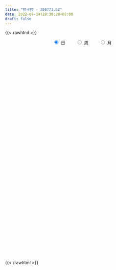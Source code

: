```yaml
---
title: "拉卡拉 - 300773.SZ"
date: 2022-07-14T20:30:20+08:00
draft: false
---
```

{{< rawhtml >}}
    <div style="text-align: center">
        <label style="padding: 1rem;"><input style="margin-right: .5rem" type="radio" name="period" value="D" checked onclick="period_change(this)">日</label>
        <label style="padding: 1rem;"><input style="margin-right: .5rem" type="radio" name="period" value="W" onclick="period_change(this)">周</label>
        <label style="padding: 1rem;"><input style="margin-right: .5rem" type="radio" name="period" value="M" onclick="period_change(this)">月</label>
    </div>
    <div id="chart" style="height: 700px;"></div> 
    <script type="text/javascript">
        const D_v = [116356.71,93722.3,71464.87,189679.93,132659.06,132378.03,220442.84,312557.65,360613.43,306740.62,554745.75,435562.58,324200.37,368873.11,281802.92,205357.54,143702.22,147913.04,200619.72,188695.51,154453.51,223014.15,100106.05,102348.27,139984.3,120854.47,117426.87,169644.84,204103.81,102402.51,268502.19,214411.03,155784.09,178248.62,200333.72,76877.77,89748.27,112997.33,153162.65,128153.36,143892.33,150180.7,209315.54,232013.91,264480.33,138849.3,116002.84,309178.71,211552.78,236200.61,171512.81,151898.62,249358.41,164246.24,196648.78,338655.64,351851.39,416271.48,479542.36,330954.13,301983.19,449269.47,258206.33,268849.73,205810.59,161116.14,159969.14,147475.36,107126.05,117427.72,161857.61,233206.16,175827.6,139341.84,174202.81,120302.74,112767.8,83290.51,90326.85,96924.38,105708.93,70028.91,74587.44,161436.01,80711.46,171490.89,153546.52,99094.19,90887.43,123160.65,80387.92,115142.84,123812.21,79506.57,68503.73,53201.98,244063.97,147662.4,72309.99,132571.55,77530.4,94050.93,100035.91,128652.11,58597.02,62336.77,94121.68,103599.05,81163.57,72339.36,84763.2,73707.23,68240.72,73095.92,71117.38,182358.06,189228.34,121016.4,126125.48,126342.59,106841.87,105728.18,99141.88,169084.8,227729.47,84968.23,128618.53,112450.52,89836.62,108952.49,144190.47,128123.06,86786.24,85478.08,109508.81,103360.67,103196.3,90901.81,107554.16,144389.09,87195.54,83037.54,57201.77,158209.23,81830.44,80571.24,98312.87,63685.14,57515.0,69554.13,80940.01,86235.19,73228.04,85049.88,62399.51,55845.84,52868.0,56200.88,177574.03,152011.37,168259.93,105251.7,108508.28,75471.85,73737.23,105996.46,231685.03,120340.31,117074.01,83836.96,111311.56,98080.28,59172.59,56496.96,66601.4,53831.64,44678.63,36269.89,40688.78,51457.26,38826.99,135876.52,81627.78,174951.76,114230.0,110891.97,85485.0,62063.79,51094.58,82920.13,61014.68,93911.86,60691.94,53235.71,132278.35,178055.67,151112.95,227412.05,249541.84,179672.8,158473.46,110954.25,242096.4,260027.76,177157.27,146261.02,153211.18,95024.6,113353.92,136274.66,196569.38,242668.26,247631.61,143061.73,167363.61,160803.07,142624.68,142027.37,134098.6,210594.05,122995.12,92551.26,99454.28,98349.38,88861.72,152789.15,98281.99,84062.99,94572.2,73981.0,68712.71,73142.75,70238.64,52248.59,117407.49,98690.76,68295.58,71777.97,56145.43,89447.93,79401.2,80476.57,78385.4,79504.17,53395.86,86072.72,99013.76,75111.42,53723.32,44876.22,64886.7,54981.25,50075.33,103190.24,59879.41,67711.13,62256.85,69714.09,57352.68,43691.72,42461.54,56868.81,46925.63,53763.4,118138.87,109251.07,67720.9,59490.96,54091.11,56955.61,73068.16,64398.4,45471.44,58974.86,43978.94,95397.65,47948.38,42957.52,72365.33,58692.21,67664.6,61255.39,250917.58,187028.01,131030.06,119311.17,127317.0,115312.18,125738.49,98081.12,96312.01,86661.21,142936.98,91815.79,93757.58,81624.44,105841.49,92681.09,84234.96,100595.49,86001.74,79001.9,90422.53,79193.86,53445.3,42425.0,48021.28,52567.78,54932.78,48536.27,56606.98,51256.06,49520.22,41208.78,37449.37,33911.72,26896.24,46286.47,62187.99,88959.56,131262.37,68578.42,48716.13,46312.64,48865.7,60146.14,66788.02,49439.53,47555.42,57790.4,36535.04,42555.96,77319.53,43198.57,61859.46,116338.09,69682.22,60973.66,74834.9,82156.03,164955.34,109828.82,84692.45,162888.24,229321.56,142900.37,123500.33,762430.39,539450.74,445153.13,410130.46,298800.4,219294.68,223943.92,175053.57,129931.35,180282.38,137552.0,208005.96,334905.52,236902.97,167541.67,288715.2,243655.62,223405.75,209153.6,147527.66,214246.8,127700.8,230752.35,120829.55,157215.28,146775.84,249477.04,211222.87,234439.64,328757.03,250188.68,190160.87,159554.38,209894.17,183441.37,471820.02,354684.09,196484.45,234873.09,166933.84,209910.57,251033.05,128261.98,135387.54,110038.04,92597.26,110077.21,440983.11,249787.75,301172.2,184467.81,246397.4,211951.42,181475.98,136838.85,194658.1,195526.06,126090.07,309888.08,155456.4,269683.94,166381.39,123021.29,152206.38,111652.95,97383.87,90529.92,116971.31,104240.63,118476.55,74863.73,106105.95,115334.8,135847.63,105745.18,91927.96,106570.92,87595.92,95356.65,83148.17,54639.32,75578.39,78178.12,166766.42,102304.94,160818.34,118980.08,85359.53,123168.72,71171.86,70312.89,50267.34,123802.76,64283.63,48995.52,67248.43,71680.06,70955.97,124248.7,95804.0,89849.77,93017.09,123295.13,133988.28,136995.11,94008.52,117317.4,159561.95,86504.01,80829.41,88344.72,60303.06,110477.16,73625.13,71790.51,67655.94,115772.66,73933.62,70297.44,67347.72,53484.46,124280.61,91551.22,111235.21,157141.97,174714.1,164595.08,114338.61,117382.25,109960.67,139218.21,350738.56,203229.66,181450.93,132820.79,239541.2,148762.03,134251.37,171911.05,161108.87,187121.6,180422.49,144726.08,247037.5,146205.74,153791.13,137969.3,107787.58,124521.39,93834.34,88283.02,60565.82,68497.66]
const D_histogram = [0.0,0.0261652422,0.0430483779,0.1386461807,0.1895468618,0.2272008853,0.2993709789,0.4640143172,0.5110037096,0.5616703786,0.8040732238,0.9427908492,1.0645358667,0.8822076343,0.5327938131,0.1710613303,-0.0764349045,-0.156218737,-0.1461287062,-0.1405301389,-0.2155774733,-0.4803363901,-0.6090745518,-0.6335716653,-0.5817079957,-0.5810168414,-0.5377212915,-0.4451536448,-0.3038431505,-0.2152779899,-0.0279930286,0.1022854008,0.1214858003,-0.0380706165,-0.2393142271,-0.3643323358,-0.3812210727,-0.3043314866,-0.1854022199,-0.1269836283,-0.120752113,-0.1606836032,-0.0547819735,0.0566880949,-0.0525807063,-0.0926926438,-0.0782099265,0.0515973206,0.136999056,0.193608188,0.1604769573,0.0865091263,0.1054978443,0.0972747393,-0.0171395787,-0.0089189443,0.1114941829,0.2184416451,0.3829588139,0.4515325426,0.3717457601,0.4773588855,0.4838689087,0.3508759062,0.2616997267,0.1128061198,-0.0697981326,-0.2778399499,-0.3958362482,-0.4254171191,-0.3817443837,-0.2565627865,-0.1819969771,-0.2051915285,-0.2758514543,-0.3113021452,-0.3693415368,-0.3412900909,-0.3608031189,-0.3106423635,-0.3227557155,-0.2889295043,-0.2574182641,-0.2992607727,-0.2948597312,-0.3969644174,-0.5295732697,-0.5289150423,-0.4901434868,-0.3990424432,-0.3396352395,-0.1990486318,-0.0744850604,-0.0320566733,-0.027305715,-0.0010465157,0.141342259,0.1630229976,0.1879484316,0.2731611768,0.2966211158,0.3088258493,0.2558346483,0.1412003271,0.0670071022,0.0340235379,0.022777307,0.0754710254,0.1014890959,0.1321665216,0.1051426947,0.0609987784,0.0114902736,-0.0171135168,-0.0093781683,0.0749947376,0.140267374,0.2210975895,0.1684534842,0.1972610545,0.1500785979,0.0886690425,-0.0009768692,-0.1431861205,-0.3935228235,-0.5010533321,-0.6086614283,-0.5861218069,-0.5029136207,-0.3434137406,-0.1621813652,-0.0728230116,-0.0085536042,-0.0124986764,0.0603750626,0.0880948462,0.1637166522,0.1852530748,0.186654862,0.2508807616,0.2694965289,0.2438947565,0.2232733205,0.2727159579,0.2613898741,0.2298420506,0.1305900208,0.0837905264,0.0332008215,-0.0267608391,-0.0198311236,0.0299830957,-0.0204476344,-0.0774128526,-0.1467982905,-0.1823441775,-0.1605777543,-0.1323820769,0.0422567377,0.2139164372,0.3410374559,0.3543055786,0.3681001543,0.3410956397,0.3038353038,0.3303306409,0.4150666314,0.4339158648,0.4037478754,0.3435180733,0.195982901,0.0322844222,-0.085173894,-0.1187968602,-0.1418743075,-0.2046721577,-0.2158553938,-0.2236036699,-0.2263686343,-0.2534290436,-0.2235217695,-0.1270577605,-0.1257470561,0.0012125192,0.079014617,0.1204708022,0.0958549895,0.0787617052,0.0383819915,0.0639318125,0.0801803101,0.1272168198,0.1269773107,0.0891711379,0.0883097816,0.1308702509,0.1910973664,0.1796709358,0.2620072671,0.2794980524,0.2171385555,0.1540914284,0.2148206984,0.2645799748,0.228308957,0.2141635084,0.0960766659,0.0215591393,-0.0230691433,-0.0248733534,-0.0035140533,0.0893260797,0.0725652553,0.0809957025,0.1179907165,0.1234561119,-0.0152148011,-0.0512141222,-0.1408342152,-0.329881353,-0.4703916745,-0.5197116744,-0.5093817368,-0.5031645605,-0.4750917485,-0.4943358211,-0.4460133837,-0.3868524562,-0.3837445523,-0.3652801098,-0.3411549357,-0.2724873634,-0.2037689817,-0.1528347167,-0.059847541,0.00115261,0.029969085,0.0083165937,0.0065631908,0.0562878833,0.0966143317,0.1242487237,0.1134782035,0.0687313707,0.0552938481,0.0173864212,-0.0536942007,-0.0625846917,-0.0803883408,-0.084154944,-0.098517617,-0.0783391163,-0.0507918263,0.0055728341,0.0208726895,0.0580857284,0.1024831316,0.0996829891,0.0787071091,0.0708717655,0.0766272791,0.0451143749,0.0300820805,0.0133354347,-0.0725613175,-0.2226588507,-0.2954921392,-0.3447622937,-0.337604328,-0.2895786606,-0.2197100158,-0.1488851319,-0.0955123765,-0.0869291285,-0.0575312939,0.0460440734,0.1063386291,0.1348261499,0.1779530468,0.1720678793,0.2030259557,0.1784098564,0.3310811919,0.3653058556,0.3622306722,0.3600011653,0.3595126011,0.3523014923,0.3385373449,0.2893451686,0.2179521195,0.1939638519,0.2177341742,0.2058786516,0.1954583223,0.1873146594,0.1640053507,0.123104147,0.0679348008,0.0442121121,-0.0109880911,-0.0708737045,-0.1520932096,-0.2159148307,-0.2196835054,-0.2387207311,-0.2160081553,-0.2093073986,-0.2220894005,-0.2095305092,-0.2495541327,-0.2081876573,-0.1302649747,-0.0746989867,-0.0441846447,-0.0149166798,-0.005160966,0.0103723215,-0.0210888186,0.0358403031,0.0780961758,0.0845113082,0.0660187189,0.0442205737,0.0175634174,-0.0158873043,-0.0805242976,-0.0800878994,-0.0635939892,-0.0785985409,-0.0760039445,-0.0514923249,-0.0093057048,0.0085837952,0.0396430951,0.0925546753,0.1223548163,0.1441244072,0.174068981,0.1433533294,0.2009830788,0.1835097352,0.1749823212,0.0974435768,0.1221676968,0.117516239,0.1084686179,0.3891775365,0.415977773,0.4357187029,0.479001355,0.3830691266,0.2869985052,0.1192801748,0.0306846283,-0.0407581466,-0.0822956129,-0.0988949204,-0.0706881362,0.0034300035,-0.0028678668,0.0096908239,0.033388007,0.0608337079,0.0858606226,0.0612769485,0.0482288542,-0.0744393843,-0.1156255276,-0.0726852141,-0.0518535418,-0.0101150917,0.0087390157,0.0537228603,0.0526151414,0.0551032799,0.005344194,0.0377529214,-0.0071192743,-0.0406252571,-0.0996196241,-0.1719081577,-0.0607239878,-0.0284948459,-0.0161070899,-0.0422952711,-0.1033182313,-0.0985012323,-0.2534706743,-0.3307728876,-0.4605259005,-0.4857527019,-0.4526075892,-0.365713083,-0.1103667874,0.034487529,0.1330479853,0.1575554501,0.1882491263,0.163984408,0.0985129561,0.0614756437,0.0344890911,-0.0595284344,-0.1043415977,-0.2618698744,-0.3280286605,-0.2720762427,-0.2363500319,-0.2108062934,-0.1618708275,-0.1719460051,-0.1995807312,-0.2139817168,-0.2533069577,-0.2443504497,-0.2165316473,-0.2321001265,-0.2862813176,-0.2660831287,-0.2054613403,-0.149015848,-0.1124853687,-0.0511670699,-0.0061279812,-0.024055397,-0.0217421354,-0.0240448888,-0.0373616499,-0.0051062287,0.0680735952,0.1093058435,0.1849010985,0.1634165468,0.1309776506,0.0107499732,-0.0312268285,-0.104210618,-0.1338532881,-0.2008419581,-0.2355766534,-0.2298684594,-0.2151793547,-0.2340695541,-0.2495085043,-0.3073549807,-0.3261456071,-0.2663979114,-0.2320627754,-0.1434509425,-0.0200323394,0.0785731954,0.1575545837,0.2139929137,0.2483881314,0.276170622,0.3072951801,0.3049973076,0.2945779202,0.2866010431,0.2639656075,0.2620835528,0.2682433975,0.1821447865,0.1495323247,0.1390491969,0.1184182164,0.1094691386,0.1029562612,0.1006298111,0.0995435801,0.1284208817,0.1136454714,0.0956374529,0.0616512687,0.0518383845,0.0588494671,0.0548439947,0.1052834893,0.136547996,0.1378894181,0.1354072725,0.1475808555,0.1169117083,0.1124231374,0.1083686918,0.1173154269,0.1343128385,0.1155921482,0.1185979666,0.1162865384,0.0932677223,0.047415022,-0.0123684384,-0.0515560493,-0.0705573817,-0.1025528688,-0.1356764321,-0.135552594,-0.1257746482]
const D_fast = [0.0,0.0327065527,0.0603517829,0.1906111309,0.2888985274,0.3833527723,0.5303656106,0.8110125282,0.985752848,1.1768371116,1.6202582628,1.9946736004,2.3825525846,2.4207762608,2.2045608929,1.8855937427,1.6189887818,1.500150265,1.4737081193,1.4441741519,1.3152324492,0.9303894348,0.6493826351,0.4664926053,0.372929276,0.2283662199,0.137231447,0.1185106824,0.1838603891,0.2186060522,0.3988927564,0.5547425359,0.6043143856,0.4352403147,0.1741681473,-0.0419330454,-0.1541270505,-0.153320336,-0.0807416242,-0.0540689398,-0.0780254527,-0.1581278437,-0.0659217073,0.0597203848,-0.062693593,-0.1259786914,-0.1310484558,0.0116581215,0.1313096209,0.2363207999,0.2433088085,0.1909682591,0.2363314381,0.2524270179,0.1337278053,0.1397187036,0.2880053766,0.44956325,0.7098201223,0.8912769867,0.9044266441,1.1293794909,1.2568567413,1.2115827154,1.1878314676,1.0671393906,0.867085605,0.5895838003,0.3726284399,0.2366932893,0.1849299287,0.2459708293,0.2750373944,0.2005449609,0.0609221715,-0.0523540557,-0.2027288314,-0.2599999083,-0.3697137161,-0.3972135516,-0.4900158324,-0.5284219973,-0.5612653231,-0.6779230248,-0.7472369162,-0.9485827067,-1.2135848764,-1.3451554096,-1.4289197259,-1.437579293,-1.4630808992,-1.3722564494,-1.2663141432,-1.2318999244,-1.2339753948,-1.2079778245,-1.030253485,-0.967816997,-0.8959044552,-0.7424014158,-0.6447861978,-0.555375002,-0.5444075409,-0.6237417803,-0.6811832296,-0.7056609095,-0.7112128136,-0.6396513389,-0.5882609944,-0.5245419383,-0.5252800916,-0.5541743132,-0.6008102497,-0.6336924193,-0.6283016129,-0.5251800225,-0.4248405427,-0.2887359298,-0.299266664,-0.22114383,-0.2308066373,-0.2700489319,-0.359939061,-0.5379448424,-0.8866622512,-1.1194560929,-1.3792295461,-1.5032203765,-1.5457405954,-1.4720941505,-1.3314071164,-1.2602545157,-1.1981235093,-1.2051932506,-1.117225746,-1.0674822509,-0.9509312818,-0.8830815906,-0.8350160878,-0.7080699978,-0.6220800983,-0.5867081815,-0.5515112874,-0.4338896606,-0.3798682759,-0.3539555867,-0.4205601113,-0.4464119741,-0.4887014736,-0.555353344,-0.5533814094,-0.4960714162,-0.5516140548,-0.6279324863,-0.7340174968,-0.8151494281,-0.8335274435,-0.8384272853,-0.6532242863,-0.4280854775,-0.2157050949,-0.1138605775,-0.0080409632,0.0502284321,0.0889269222,0.1980049195,0.3865075679,0.5138357674,0.5846047469,0.6102544631,0.5117150161,0.3560876429,0.2173358531,0.1540136719,0.0954676477,-0.018498242,-0.0836453265,-0.1472945201,-0.2066516431,-0.2970693132,-0.3230424815,-0.2583429126,-0.2884689722,-0.1612062671,-0.0636505151,0.0079233706,0.0072713054,0.0098684473,-0.0209157685,0.0206170056,0.0569105808,0.1357512954,0.167256114,0.1517427256,0.1729588147,0.2482368468,0.3562383039,0.3897296072,0.5375677553,0.6249330537,0.6168581956,0.5923339257,0.7067683703,0.8226726404,0.8434788618,0.8828742904,0.7888066143,0.7196788725,0.6692833041,0.6612607557,0.6817415424,0.7969131954,0.7982936848,0.8269730576,0.8934657507,0.9297951741,0.7873205608,0.7385177092,0.6136890624,0.3421715863,0.0840633462,-0.0951845723,-0.2122000689,-0.3317740327,-0.4224741578,-0.5653021857,-0.6284830943,-0.6660352809,-0.758863515,-0.8317191,-0.8928826597,-0.8923369283,-0.8745607921,-0.8618352062,-0.7838099157,-0.7225216122,-0.686212866,-0.7057862088,-0.7058988141,-0.6421021508,-0.5776221194,-0.5189255465,-0.5013265159,-0.528890506,-0.5285045665,-0.5620653881,-0.6465695601,-0.6711062242,-0.7090069584,-0.7338122976,-0.7728043748,-0.7722106533,-0.7573613198,-0.699603451,-0.6790854232,-0.6273509522,-0.557332766,-0.5352121613,-0.536511264,-0.5266286663,-0.5017163328,-0.5219506433,-0.5294624176,-0.5428752048,-0.6469122863,-0.8526745322,-0.9993808555,-1.1348415834,-1.2120846997,-1.2364536974,-1.2215125566,-1.1879089556,-1.1584142944,-1.1715633285,-1.1565483173,-1.0414619317,-0.9545827187,-0.8923886605,-0.8047735019,-0.7676416995,-0.6859271342,-0.6659407695,-0.4304991359,-0.3049480084,-0.2174655238,-0.1296947392,-0.0403051532,0.0405591111,0.1114292999,0.1345734158,0.1176683965,0.142171092,0.2203749577,0.2599890981,0.2984333493,0.3371183513,0.3548103802,0.3446852134,0.3064995674,0.2938299066,0.2358826806,0.1582786411,0.0390358336,-0.0787644952,-0.1374540463,-0.2161714547,-0.2474609177,-0.2930870107,-0.3613913626,-0.4012150986,-0.5036272553,-0.5143076943,-0.4689512554,-0.432060014,-0.4125918333,-0.3870530383,-0.378587566,-0.3604611981,-0.3971945429,-0.3313053453,-0.2695254288,-0.2419824693,-0.2439703789,-0.2547133807,-0.2769796826,-0.3144022304,-0.3991702981,-0.4187558747,-0.4181604618,-0.4528146487,-0.4692210385,-0.4575825002,-0.4177223063,-0.3976868574,-0.3567167838,-0.2806665348,-0.2202776897,-0.162476997,-0.0890151779,-0.0838924972,0.0239830219,0.0523871121,0.0876052784,0.0344274283,0.0896934724,0.1144210743,0.1324906077,0.5104939104,0.6412885902,0.7699591958,0.9329921866,0.93282724,0.9085062448,0.7706079581,0.6896835687,0.6080512571,0.5459398876,0.50461685,0.5151516001,0.5901272408,0.5831124038,0.5980938004,0.6301379852,0.6727921131,0.7192841835,0.7100197465,0.7090288657,0.5677507812,0.4976582559,0.522427266,0.5302955528,0.56950523,0.5905440913,0.648958651,0.6610047175,0.6772686759,0.6288456385,0.6706925962,0.6240405819,0.5803782849,0.4964790119,0.3812134389,0.4772166118,0.5023220422,0.5106830257,0.4739210267,0.3870685087,0.3672601996,0.148923089,-0.0110723462,-0.2559568342,-0.402621811,-0.4826285956,-0.4871623602,-0.2594077614,-0.1059315628,0.0258908898,0.0897872172,0.1675431749,0.1842745586,0.1434313457,0.1217629443,0.1033986645,-0.0055009696,-0.0763995323,-0.2993952777,-0.4475612289,-0.4596278718,-0.4829891689,-0.5101470038,-0.5016792448,-0.5547409237,-0.6322708325,-0.7001672473,-0.8028192276,-0.8549503321,-0.8812644415,-0.9548579524,-1.0806094728,-1.1269320661,-1.1176756128,-1.0984840825,-1.0900749454,-1.041548414,-0.9980413206,-1.0219825857,-1.0251048579,-1.0334188335,-1.0560760072,-1.0250971431,-0.9348989204,-0.8663402112,-0.7445196816,-0.7251500965,-0.7248445801,-0.8423847643,-0.8921682731,-0.9912047171,-1.0543107091,-1.1715098687,-1.2651387273,-1.3168976482,-1.3560033822,-1.43341097,-1.5112270463,-1.645912268,-1.7462392961,-1.7530910783,-1.7767716361,-1.7240225388,-1.6056120206,-1.4873631869,-1.3689931528,-1.2590565943,-1.1625643438,-1.0657391977,-0.9577908445,-0.8838393901,-0.8206142974,-0.7569409137,-0.7135849474,-0.6499461141,-0.5767254199,-0.6172878343,-0.6125172149,-0.5882380435,-0.5792644699,-0.560846263,-0.5416200752,-0.5187890724,-0.4949894085,-0.4340068865,-0.4203709289,-0.4144695841,-0.4330429511,-0.4298962393,-0.4081727899,-0.3984672636,-0.3217068967,-0.2563053911,-0.2204916144,-0.1891219418,-0.140053145,-0.1414943651,-0.1178771517,-0.0948394243,-0.0565638325,-0.0059882112,0.0041891355,0.0368444455,0.0636046519,0.0639027664,0.0299038217,-0.0329717484,-0.0850483717,-0.1216890495,-0.1793227537,-0.2463654251,-0.2801297355,-0.3017954517]
const D_slow = [0.0,0.0065413105,0.017303405,0.0519649502,0.0993516656,0.156151887,0.2309946317,0.346998211,0.4747491384,0.615166733,0.816185039,1.0518827513,1.318016718,1.5385686265,1.6717670798,1.7145324124,1.6954236863,1.656369002,1.6198368255,1.5847042907,1.5308099224,1.4107258249,1.2584571869,1.1000642706,0.9546372717,0.8093830613,0.6749527385,0.5636643273,0.4877035396,0.4338840421,0.426885785,0.4524571352,0.4828285853,0.4733109311,0.4134823744,0.3223992904,0.2270940222,0.1510111506,0.1046605956,0.0729146885,0.0427266603,0.0025557595,-0.0111397339,0.0030322899,-0.0101128867,-0.0332860477,-0.0528385293,-0.0399391991,-0.0056894351,0.0427126119,0.0828318512,0.1044591328,0.1308335938,0.1551522787,0.150867384,0.1486376479,0.1765111936,0.2311216049,0.3268613084,0.439744444,0.5326808841,0.6520206054,0.7729878326,0.8607068092,0.9261317408,0.9543332708,0.9368837376,0.8674237502,0.7684646881,0.6621104084,0.5666743124,0.5025336158,0.4570343715,0.4057364894,0.3367736258,0.2589480895,0.1666127053,0.0812901826,-0.0089105971,-0.086571188,-0.1672601169,-0.239492493,-0.303847059,-0.3786622522,-0.452377185,-0.5516182893,-0.6840116067,-0.8162403673,-0.938776239,-1.0385368498,-1.1234456597,-1.1732078176,-1.1918290827,-1.1998432511,-1.2066696798,-1.2069313088,-1.171595744,-1.1308399946,-1.0838528867,-1.0155625925,-0.9414073136,-0.8642008513,-0.8002421892,-0.7649421074,-0.7481903319,-0.7396844474,-0.7339901206,-0.7151223643,-0.6897500903,-0.6567084599,-0.6304227862,-0.6151730916,-0.6123005232,-0.6165789024,-0.6189234445,-0.6001747601,-0.5651079166,-0.5098335193,-0.4677201482,-0.4184048846,-0.3808852351,-0.3587179745,-0.3589621918,-0.3947587219,-0.4931394278,-0.6184027608,-0.7705681179,-0.9170985696,-1.0428269748,-1.1286804099,-1.1692257512,-1.1874315041,-1.1895699052,-1.1926945742,-1.1776008086,-1.155577097,-1.114647934,-1.0683346653,-1.0216709498,-0.9589507594,-0.8915766272,-0.8306029381,-0.7747846079,-0.7066056185,-0.6412581499,-0.5837976373,-0.5511501321,-0.5302025005,-0.5219022951,-0.5285925049,-0.5335502858,-0.5260545119,-0.5311664205,-0.5505196336,-0.5872192063,-0.6328052506,-0.6729496892,-0.7060452084,-0.695481024,-0.6420019147,-0.5567425507,-0.4681661561,-0.3761411175,-0.2908672076,-0.2149083816,-0.1323257214,-0.0285590635,0.0799199026,0.1808568715,0.2667363898,0.3157321151,0.3238032206,0.3025097471,0.2728105321,0.2373419552,0.1861739158,0.1322100673,0.0763091498,0.0197169913,-0.0436402696,-0.099520712,-0.1312851521,-0.1627219162,-0.1624187864,-0.1426651321,-0.1125474315,-0.0885836842,-0.0688932579,-0.05929776,-0.0433148069,-0.0232697293,0.0085344756,0.0402788033,0.0625715877,0.0846490331,0.1173665959,0.1651409375,0.2100586714,0.2755604882,0.3454350013,0.3997196402,0.4382424973,0.4919476719,0.5580926656,0.6151699048,0.6687107819,0.6927299484,0.6981197332,0.6923524474,0.6861341091,0.6852555957,0.7075871157,0.7257284295,0.7459773551,0.7754750342,0.8063390622,0.8025353619,0.7897318314,0.7545232776,0.6720529393,0.5544550207,0.4245271021,0.2971816679,0.1713905278,0.0526175906,-0.0709663646,-0.1824697106,-0.2791828246,-0.3751189627,-0.4664389901,-0.5517277241,-0.6198495649,-0.6707918103,-0.7090004895,-0.7239623747,-0.7236742222,-0.716181951,-0.7141028026,-0.7124620049,-0.698390034,-0.6742364511,-0.6431742702,-0.6148047193,-0.5976218767,-0.5837984146,-0.5794518093,-0.5928753595,-0.6085215324,-0.6286186176,-0.6496573536,-0.6742867579,-0.6938715369,-0.7065694935,-0.705176285,-0.6999581126,-0.6854366805,-0.6598158976,-0.6348951504,-0.6152183731,-0.5975004317,-0.578343612,-0.5670650182,-0.5595444981,-0.5562106394,-0.5743509688,-0.6300156815,-0.7038887163,-0.7900792897,-0.8744803717,-0.9468750369,-1.0018025408,-1.0390238238,-1.0629019179,-1.0846342,-1.0990170235,-1.0875060051,-1.0609213479,-1.0272148104,-0.9827265487,-0.9397095788,-0.8889530899,-0.8443506258,-0.7615803278,-0.670253864,-0.5796961959,-0.4896959046,-0.3998177543,-0.3117423812,-0.227108045,-0.1547717528,-0.100283723,-0.05179276,0.0026407836,0.0541104465,0.102975027,0.1498036919,0.1908050296,0.2215810663,0.2385647665,0.2496177946,0.2468707718,0.2291523456,0.1911290432,0.1371503355,0.0822294592,0.0225492764,-0.0314527624,-0.0837796121,-0.1393019622,-0.1916845895,-0.2540731226,-0.306120037,-0.3386862807,-0.3573610273,-0.3684071885,-0.3721363585,-0.3734266,-0.3708335196,-0.3761057243,-0.3671456485,-0.3476216045,-0.3264937775,-0.3099890978,-0.2989339544,-0.2945431,-0.2985149261,-0.3186460005,-0.3386679753,-0.3545664726,-0.3742161078,-0.393217094,-0.4060901752,-0.4084166014,-0.4062706526,-0.3963598789,-0.37322121,-0.342632506,-0.3066014042,-0.2630841589,-0.2272458266,-0.1770000569,-0.1311226231,-0.0873770428,-0.0630161486,-0.0324742244,-0.0030951646,0.0240219898,0.121316374,0.2253108172,0.3342404929,0.4539908317,0.5497581133,0.6215077396,0.6513277833,0.6589989404,0.6488094037,0.6282355005,0.6035117704,0.5858397363,0.5866972372,0.5859802705,0.5884029765,0.5967499782,0.6119584052,0.6334235609,0.648742798,0.6608000115,0.6421901655,0.6132837836,0.59511248,0.5821490946,0.5796203217,0.5818050756,0.5952357907,0.608389576,0.622165396,0.6235014445,0.6329396749,0.6311598563,0.621003542,0.596098636,0.5531215966,0.5379405996,0.5308168881,0.5267901156,0.5162162978,0.49038674,0.4657614319,0.4023937633,0.3197005414,0.2045690663,0.0831308909,-0.0300210064,-0.1214492772,-0.149040974,-0.1404190918,-0.1071570955,-0.0677682329,-0.0207059514,0.0202901506,0.0449183897,0.0602873006,0.0689095734,0.0540274648,0.0279420653,-0.0375254033,-0.1195325684,-0.1875516291,-0.246639137,-0.2993407104,-0.3398084173,-0.3827949186,-0.4326901013,-0.4861855305,-0.5495122699,-0.6105998824,-0.6647327942,-0.7227578258,-0.7943281552,-0.8608489374,-0.9122142725,-0.9494682345,-0.9775895767,-0.9903813441,-0.9919133394,-0.9979271887,-1.0033627225,-1.0093739447,-1.0187143572,-1.0199909144,-1.0029725156,-0.9756460547,-0.9294207801,-0.8885666434,-0.8558222307,-0.8531347374,-0.8609414446,-0.8869940991,-0.9204574211,-0.9706679106,-1.0295620739,-1.0870291888,-1.1408240275,-1.199341416,-1.2617185421,-1.3385572872,-1.420093689,-1.4866931669,-1.5447088607,-1.5805715963,-1.5855796812,-1.5659363823,-1.5265477364,-1.473049508,-1.4109524752,-1.3419098197,-1.2650860246,-1.1888366977,-1.1151922177,-1.0435419569,-0.977550555,-0.9120296668,-0.8449688174,-0.7994326208,-0.7620495396,-0.7272872404,-0.6976826863,-0.6703154016,-0.6445763363,-0.6194188836,-0.5945329885,-0.5624277681,-0.5340164003,-0.510107037,-0.4946942199,-0.4817346237,-0.467022257,-0.4533112583,-0.426990386,-0.392853387,-0.3583810325,-0.3245292144,-0.2876340005,-0.2584060734,-0.2303002891,-0.2032081161,-0.1738792594,-0.1403010498,-0.1114030127,-0.0817535211,-0.0526818865,-0.0293649559,-0.0175112004,-0.02060331,-0.0334923223,-0.0511316678,-0.076769885,-0.110688993,-0.1445771415,-0.1760208035]
const D_data = [['2020-06-23', 33.8, 32.96, 32.76, 33.81],['2020-06-24', 32.96, 33.37, 32.81, 33.76],['2020-06-29', 33.5, 33.4, 33.3, 33.83],['2020-06-30', 33.51, 34.77, 33.42, 35.09],['2020-07-01', 35.26, 34.75, 34.2, 35.43],['2020-07-02', 34.67, 35.01, 34.31, 35.07],['2020-07-03', 35.3, 35.98, 35.3, 37.06],['2020-07-06', 36.55, 38.13, 36.18, 38.55],['2020-07-07', 39.01, 37.68, 36.88, 39.22],['2020-07-08', 37.33, 38.5, 37.28, 38.64],['2020-07-09', 39.1, 42.35, 38.52, 42.35],['2020-07-10', 43.09, 42.92, 41.51, 44.66],['2020-07-13', 43.9, 44.39, 43.16, 45.3],['2020-07-14', 43.78, 41.4, 40.5, 43.8],['2020-07-15', 41.41, 38.66, 38.45, 41.8],['2020-07-16', 39.41, 37.1, 36.7, 39.56],['2020-07-17', 37.3, 37.16, 36.55, 37.8],['2020-07-20', 37.77, 38.52, 36.69, 38.55],['2020-07-21', 39.92, 39.57, 38.89, 40.5],['2020-07-22', 39.18, 39.67, 38.98, 40.43],['2020-07-23', 39.03, 38.55, 37.73, 39.57],['2020-07-24', 38.03, 35.18, 35.05, 38.6],['2020-07-27', 35.7, 35.57, 34.71, 35.84],['2020-07-28', 35.66, 36.13, 35.35, 36.5],['2020-07-29', 35.85, 36.82, 35.7, 36.88],['2020-07-30', 36.82, 35.98, 35.91, 36.85],['2020-07-31', 35.9, 36.29, 35.85, 36.64],['2020-08-03', 36.4, 36.97, 36.18, 37.13],['2020-08-04', 37.23, 37.99, 36.95, 38.39],['2020-08-05', 38.13, 37.81, 37.2, 38.13],['2020-08-06', 38.1, 39.76, 37.97, 40.3],['2020-08-07', 39.99, 40.0, 38.52, 40.16],['2020-08-10', 39.91, 39.17, 39.02, 40.28],['2020-08-11', 39.27, 36.65, 36.42, 39.37],['2020-08-12', 36.09, 35.1, 33.77, 36.09],['2020-08-13', 35.0, 34.98, 34.86, 35.53],['2020-08-14', 34.44, 35.69, 34.44, 35.81],['2020-08-17', 36.05, 36.78, 36.0, 37.21],['2020-08-18', 36.95, 37.66, 36.8, 38.3],['2020-08-19', 37.7, 37.27, 37.27, 38.43],['2020-08-20', 37.07, 36.7, 36.45, 38.2],['2020-08-21', 37.08, 35.92, 35.5, 37.3],['2020-08-24', 36.05, 37.84, 35.9, 38.5],['2020-08-25', 38.01, 38.5, 37.84, 38.91],['2020-08-26', 38.6, 35.74, 35.66, 38.73],['2020-08-27', 35.57, 36.14, 34.88, 36.39],['2020-08-28', 35.88, 36.68, 35.64, 36.79],['2020-08-31', 36.9, 38.5, 36.9, 39.94],['2020-09-01', 38.5, 38.6, 38.11, 39.48],['2020-09-02', 39.0, 38.76, 37.71, 39.3],['2020-09-03', 38.9, 37.85, 37.78, 39.25],['2020-09-04', 37.0, 37.16, 36.36, 37.5],['2020-09-07', 37.42, 38.27, 37.4, 39.47],['2020-09-08', 38.69, 38.06, 37.2, 38.71],['2020-09-09', 37.53, 36.45, 35.57, 37.71],['2020-09-10', 37.1, 37.71, 37.1, 39.83],['2020-09-11', 36.7, 39.53, 36.66, 39.53],['2020-09-14', 39.99, 40.14, 38.63, 40.92],['2020-09-15', 39.65, 41.88, 39.26, 42.34],['2020-09-16', 41.36, 41.7, 40.51, 42.28],['2020-09-17', 41.75, 40.21, 40.13, 42.31],['2020-09-18', 39.82, 43.03, 39.48, 43.73],['2020-09-21', 43.09, 42.58, 42.1, 43.44],['2020-09-22', 41.8, 40.94, 40.58, 42.4],['2020-09-23', 41.23, 41.26, 39.88, 41.43],['2020-09-24', 40.6, 40.15, 39.89, 40.92],['2020-09-25', 40.4, 38.98, 38.9, 40.93],['2020-09-28', 39.06, 37.59, 37.56, 39.33],['2020-09-29', 37.69, 37.68, 37.65, 38.3],['2020-09-30', 37.93, 38.16, 37.61, 38.96],['2020-10-09', 39.2, 38.88, 38.49, 39.33],['2020-10-12', 39.72, 40.18, 39.7, 41.29],['2020-10-13', 39.6, 39.98, 39.04, 40.14],['2020-10-14', 39.8, 38.8, 38.66, 39.8],['2020-10-15', 39.2, 37.81, 37.71, 39.3],['2020-10-16', 37.8, 37.77, 37.33, 37.95],['2020-10-19', 38.1, 36.99, 36.98, 38.25],['2020-10-20', 37.0, 37.72, 36.77, 37.8],['2020-10-21', 37.73, 36.87, 36.8, 37.8],['2020-10-22', 36.87, 37.55, 36.76, 37.74],['2020-10-23', 37.6, 36.6, 36.5, 37.79],['2020-10-26', 36.61, 36.96, 36.0, 36.96],['2020-10-27', 36.75, 36.85, 36.72, 37.36],['2020-10-28', 36.78, 35.63, 34.56, 36.78],['2020-10-29', 35.06, 35.81, 35.0, 35.95],['2020-10-30', 35.92, 33.86, 33.05, 36.17],['2020-11-02', 33.9, 32.38, 32.32, 34.13],['2020-11-03', 32.56, 33.16, 32.2, 33.39],['2020-11-04', 33.56, 33.21, 33.05, 34.27],['2020-11-05', 33.46, 33.72, 32.5, 33.86],['2020-11-06', 33.67, 33.28, 33.03, 33.67],['2020-11-09', 33.53, 34.46, 33.4, 34.76],['2020-11-10', 34.5, 34.7, 34.11, 35.45],['2020-11-11', 34.4, 33.91, 33.86, 34.7],['2020-11-12', 34.01, 33.37, 33.16, 34.36],['2020-11-13', 33.27, 33.54, 33.03, 33.69],['2020-11-16', 35.01, 35.34, 35.01, 36.66],['2020-11-17', 35.04, 34.23, 33.68, 35.07],['2020-11-18', 34.23, 34.38, 33.8, 34.48],['2020-11-19', 34.06, 35.47, 33.82, 35.5],['2020-11-20', 35.16, 35.08, 34.86, 35.58],['2020-11-23', 35.1, 35.15, 34.59, 35.46],['2020-11-24', 35.3, 34.33, 34.18, 35.38],['2020-11-25', 34.56, 33.15, 33.01, 34.56],['2020-11-26', 33.32, 33.12, 32.83, 33.51],['2020-11-27', 33.16, 33.28, 32.95, 33.58],['2020-11-30', 33.42, 33.35, 33.15, 33.8],['2020-12-01', 33.59, 34.2, 33.59, 34.49],['2020-12-02', 34.04, 34.05, 33.85, 34.41],['2020-12-03', 34.1, 34.26, 33.9, 34.37],['2020-12-04', 34.15, 33.55, 33.4, 34.33],['2020-12-07', 33.59, 33.12, 32.98, 33.86],['2020-12-08', 33.01, 32.74, 32.69, 33.18],['2020-12-09', 33.09, 32.7, 32.63, 33.28],['2020-12-10', 32.61, 33.0, 32.16, 33.01],['2020-12-11', 33.13, 34.15, 33.13, 34.35],['2020-12-14', 34.68, 34.32, 34.17, 35.6],['2020-12-15', 34.27, 34.98, 33.8, 35.33],['2020-12-16', 35.0, 33.47, 33.41, 35.1],['2020-12-17', 33.81, 34.51, 33.6, 34.96],['2020-12-18', 34.43, 33.59, 33.41, 34.46],['2020-12-21', 33.65, 33.16, 32.85, 33.65],['2020-12-22', 33.06, 32.38, 32.33, 33.06],['2020-12-23', 32.38, 30.98, 30.76, 32.8],['2020-12-24', 30.73, 28.28, 27.43, 30.8],['2020-12-25', 28.29, 28.66, 28.18, 28.77],['2020-12-28', 28.8, 27.53, 27.24, 28.93],['2020-12-29', 27.65, 28.33, 27.54, 28.88],['2020-12-30', 28.2, 28.8, 27.72, 28.88],['2020-12-31', 28.6, 29.92, 28.57, 30.15],['2021-01-04', 31.16, 30.75, 30.56, 32.1],['2021-01-05', 30.49, 30.07, 29.75, 30.95],['2021-01-06', 30.13, 29.97, 29.41, 30.25],['2021-01-07', 29.98, 29.1, 28.83, 30.04],['2021-01-08', 29.33, 30.1, 29.31, 30.65],['2021-01-11', 30.3, 29.7, 29.28, 30.6],['2021-01-12', 29.98, 30.52, 29.61, 30.58],['2021-01-13', 30.66, 30.09, 29.92, 30.84],['2021-01-14', 29.9, 29.9, 29.5, 30.33],['2021-01-15', 29.57, 30.9, 29.12, 31.22],['2021-01-18', 31.08, 30.63, 30.52, 31.38],['2021-01-19', 30.63, 30.14, 29.97, 30.97],['2021-01-20', 30.05, 30.15, 29.65, 30.3],['2021-01-21', 30.5, 31.2, 30.5, 32.2],['2021-01-22', 31.03, 30.66, 30.36, 31.28],['2021-01-25', 31.03, 30.4, 30.16, 31.13],['2021-01-26', 30.36, 29.26, 29.24, 30.84],['2021-01-27', 29.23, 29.53, 28.9, 29.99],['2021-01-28', 29.23, 29.19, 29.11, 29.67],['2021-01-29', 29.44, 28.7, 28.07, 29.5],['2021-02-01', 28.74, 29.3, 28.28, 29.72],['2021-02-02', 29.3, 29.92, 28.87, 30.15],['2021-02-03', 29.87, 28.59, 28.56, 29.87],['2021-02-04', 28.5, 28.1, 27.33, 28.55],['2021-02-05', 28.05, 27.43, 27.43, 28.46],['2021-02-08', 27.56, 27.35, 27.14, 27.99],['2021-02-09', 27.86, 27.8, 27.54, 27.99],['2021-02-10', 27.81, 27.8, 27.57, 28.13],['2021-02-18', 28.5, 30.05, 28.49, 31.08],['2021-02-19', 29.88, 30.96, 29.7, 31.17],['2021-02-22', 31.29, 31.35, 31.22, 32.42],['2021-02-23', 30.81, 30.51, 30.44, 31.34],['2021-02-24', 30.34, 30.82, 30.27, 31.48],['2021-02-25', 30.84, 30.51, 30.19, 31.0],['2021-02-26', 30.2, 30.43, 30.06, 30.8],['2021-03-01', 31.0, 31.43, 30.85, 31.47],['2021-03-02', 31.71, 32.75, 31.61, 33.3],['2021-03-03', 32.43, 32.55, 31.73, 32.64],['2021-03-04', 32.62, 32.26, 32.13, 33.08],['2021-03-05', 31.93, 31.97, 31.66, 32.48],['2021-03-08', 32.16, 30.57, 30.5, 32.25],['2021-03-09', 30.5, 29.66, 29.21, 30.9],['2021-03-10', 30.06, 29.5, 29.34, 30.22],['2021-03-11', 29.51, 30.1, 29.13, 30.38],['2021-03-12', 30.1, 30.01, 29.41, 30.32],['2021-03-15', 29.7, 29.17, 28.9, 29.72],['2021-03-16', 29.22, 29.47, 28.84, 29.58],['2021-03-17', 29.22, 29.3, 28.82, 29.47],['2021-03-18', 29.19, 29.16, 28.89, 29.34],['2021-03-19', 28.85, 28.58, 28.52, 29.23],['2021-03-22', 28.49, 29.1, 28.45, 29.15],['2021-03-23', 29.09, 30.12, 28.62, 30.97],['2021-03-24', 29.6, 29.07, 28.97, 29.85],['2021-03-25', 29.0, 30.92, 28.64, 31.48],['2021-03-26', 31.05, 30.87, 30.5, 31.25],['2021-03-29', 30.75, 30.8, 30.75, 32.1],['2021-03-30', 30.49, 30.09, 29.93, 30.6],['2021-03-31', 29.95, 30.13, 29.92, 30.9],['2021-04-01', 30.06, 29.72, 29.5, 30.3],['2021-04-02', 29.98, 30.54, 29.89, 30.88],['2021-04-06', 30.6, 30.59, 30.2, 30.85],['2021-04-07', 30.61, 31.23, 30.32, 31.63],['2021-04-08', 30.98, 30.87, 30.6, 31.15],['2021-04-09', 30.8, 30.39, 30.18, 31.09],['2021-04-12', 30.93, 30.83, 30.75, 31.47],['2021-04-13', 31.0, 31.59, 30.53, 32.42],['2021-04-14', 32.0, 32.24, 31.18, 32.57],['2021-04-15', 32.23, 31.65, 31.45, 33.56],['2021-04-16', 31.43, 33.23, 31.3, 33.5],['2021-04-19', 32.66, 32.95, 32.41, 33.15],['2021-04-20', 32.73, 32.08, 31.91, 33.06],['2021-04-21', 31.66, 31.94, 31.58, 32.75],['2021-04-22', 32.21, 33.7, 31.83, 33.9],['2021-04-23', 33.39, 34.13, 33.03, 34.83],['2021-04-26', 34.05, 33.37, 33.33, 34.5],['2021-04-27', 33.38, 33.78, 32.85, 34.3],['2021-04-28', 33.44, 32.34, 32.2, 33.6],['2021-04-29', 32.65, 32.51, 32.18, 33.03],['2021-04-30', 32.4, 32.66, 31.72, 32.95],['2021-05-06', 32.47, 33.15, 32.16, 33.56],['2021-05-07', 32.82, 33.58, 32.52, 34.46],['2021-05-10', 34.17, 34.92, 33.48, 34.92],['2021-05-11', 35.0, 33.92, 33.92, 35.95],['2021-05-12', 33.5, 34.38, 32.99, 34.58],['2021-05-13', 33.7, 35.05, 33.66, 35.13],['2021-05-14', 34.87, 34.98, 34.55, 35.41],['2021-05-17', 33.9, 32.97, 32.96, 33.9],['2021-05-18', 32.83, 33.87, 32.67, 34.25],['2021-05-19', 33.66, 32.89, 32.76, 34.06],['2021-05-20', 32.3, 30.8, 30.75, 32.4],['2021-05-21', 30.88, 30.28, 30.2, 31.43],['2021-05-24', 30.0, 30.58, 29.69, 30.63],['2021-05-25', 30.45, 30.86, 30.1, 31.05],['2021-05-26', 30.73, 30.48, 30.37, 31.14],['2021-05-27', 30.39, 30.47, 30.35, 30.76],['2021-05-28', 30.44, 29.51, 29.33, 30.45],['2021-05-31', 29.38, 30.04, 29.01, 30.09],['2021-06-01', 29.86, 30.1, 29.72, 30.35],['2021-06-02', 30.11, 29.21, 29.18, 30.16],['2021-06-03', 29.16, 29.1, 29.0, 29.86],['2021-06-04', 28.95, 28.93, 28.7, 29.25],['2021-06-07', 28.94, 29.41, 28.8, 29.43],['2021-06-08', 29.35, 29.5, 29.17, 29.72],['2021-06-09', 29.5, 29.36, 29.09, 29.64],['2021-06-10', 29.28, 30.09, 29.25, 30.28],['2021-06-11', 29.91, 29.98, 29.79, 30.55],['2021-06-15', 30.03, 29.73, 29.51, 30.28],['2021-06-16', 29.55, 29.03, 28.93, 29.85],['2021-06-17', 29.05, 29.12, 28.8, 29.21],['2021-06-18', 29.15, 29.82, 28.8, 29.82],['2021-06-21', 29.55, 29.91, 29.31, 30.1],['2021-06-22', 29.72, 29.93, 29.65, 30.2],['2021-06-23', 29.75, 29.5, 29.34, 29.91],['2021-06-24', 29.45, 28.91, 28.88, 29.58],['2021-06-25', 28.91, 29.11, 28.88, 29.2],['2021-06-28', 28.95, 28.61, 28.56, 29.06],['2021-06-29', 28.53, 27.8, 27.79, 28.88],['2021-06-30', 27.79, 28.23, 27.67, 28.5],['2021-07-01', 28.08, 27.9, 27.79, 28.3],['2021-07-02', 27.82, 27.86, 27.8, 28.27],['2021-07-05', 27.77, 27.51, 27.31, 28.0],['2021-07-06', 27.5, 27.79, 27.15, 27.79],['2021-07-07', 27.65, 27.86, 27.42, 27.89],['2021-07-08', 27.73, 28.33, 27.52, 28.78],['2021-07-09', 28.08, 27.92, 27.79, 28.12],['2021-07-12', 28.09, 28.27, 28.0, 28.51],['2021-07-13', 28.28, 28.55, 28.2, 28.62],['2021-07-14', 28.72, 28.06, 28.0, 28.78],['2021-07-15', 28.12, 27.75, 27.57, 28.27],['2021-07-16', 27.75, 27.81, 27.7, 28.16],['2021-07-19', 27.78, 27.95, 27.43, 28.0],['2021-07-20', 27.75, 27.38, 27.36, 27.75],['2021-07-21', 27.38, 27.41, 27.24, 27.55],['2021-07-22', 27.45, 27.24, 27.14, 27.45],['2021-07-23', 27.18, 25.99, 25.98, 27.27],['2021-07-26', 25.74, 24.34, 24.23, 25.74],['2021-07-27', 24.46, 24.4, 24.32, 24.95],['2021-07-28', 24.18, 24.0, 23.3, 24.5],['2021-07-29', 24.24, 24.2, 24.09, 24.45],['2021-07-30', 24.12, 24.48, 23.75, 24.48],['2021-08-02', 24.4, 24.73, 23.91, 24.91],['2021-08-03', 24.55, 24.83, 24.55, 25.17],['2021-08-04', 24.91, 24.7, 24.63, 24.95],['2021-08-05', 24.61, 24.08, 24.04, 24.65],['2021-08-06', 24.11, 24.23, 23.9, 24.27],['2021-08-09', 24.16, 25.36, 24.12, 25.56],['2021-08-10', 25.35, 25.17, 24.96, 25.35],['2021-08-11', 25.1, 24.96, 24.89, 25.17],['2021-08-12', 25.1, 25.32, 24.95, 25.73],['2021-08-13', 25.1, 24.81, 24.63, 25.24],['2021-08-16', 24.71, 25.36, 24.66, 25.64],['2021-08-17', 25.33, 24.71, 24.71, 25.56],['2021-08-18', 25.03, 27.37, 24.82, 28.55],['2021-08-19', 27.35, 26.57, 26.5, 27.87],['2021-08-20', 26.41, 26.39, 26.01, 27.13],['2021-08-23', 26.4, 26.6, 26.05, 27.1],['2021-08-24', 26.6, 26.84, 26.35, 27.25],['2021-08-25', 27.03, 26.97, 26.81, 27.5],['2021-08-26', 26.8, 27.07, 26.27, 27.5],['2021-08-27', 27.09, 26.68, 26.61, 27.45],['2021-08-30', 26.83, 26.26, 26.13, 27.25],['2021-08-31', 26.2, 26.75, 25.9, 26.77],['2021-09-01', 26.64, 27.51, 26.36, 27.51],['2021-09-02', 27.48, 27.27, 27.08, 27.68],['2021-09-03', 27.78, 27.4, 27.1, 27.88],['2021-09-06', 27.53, 27.55, 27.25, 27.78],['2021-09-07', 27.45, 27.44, 27.32, 28.1],['2021-09-08', 27.5, 27.19, 27.0, 27.5],['2021-09-09', 27.07, 26.86, 26.54, 27.07],['2021-09-10', 26.75, 27.12, 26.64, 27.52],['2021-09-13', 27.23, 26.56, 26.5, 27.32],['2021-09-14', 26.63, 26.19, 26.1, 27.12],['2021-09-15', 26.01, 25.48, 25.36, 26.13],['2021-09-16', 25.56, 25.18, 25.01, 25.91],['2021-09-17', 25.2, 25.59, 25.08, 25.68],['2021-09-22', 25.18, 25.16, 24.96, 25.43],['2021-09-23', 25.2, 25.51, 25.2, 25.62],['2021-09-24', 25.53, 25.21, 25.17, 25.76],['2021-09-27', 25.3, 24.76, 24.66, 25.51],['2021-09-28', 24.57, 24.88, 24.13, 24.96],['2021-09-29', 24.61, 23.93, 23.92, 24.72],['2021-09-30', 24.24, 24.73, 24.08, 24.85],['2021-10-08', 24.89, 25.33, 24.88, 25.55],['2021-10-11', 25.33, 25.28, 25.21, 25.63],['2021-10-12', 25.28, 25.1, 24.75, 25.33],['2021-10-13', 25.1, 25.17, 24.79, 25.32],['2021-10-14', 25.27, 24.97, 24.83, 25.27],['2021-10-15', 25.0, 25.06, 24.82, 25.33],['2021-10-18', 25.06, 24.37, 24.17, 25.06],['2021-10-19', 24.46, 25.5, 24.38, 25.85],['2021-10-20', 25.62, 25.58, 25.57, 26.69],['2021-10-21', 25.53, 25.28, 25.09, 25.71],['2021-10-22', 25.24, 24.95, 24.88, 25.35],['2021-10-25', 25.05, 24.8, 24.65, 25.05],['2021-10-26', 24.88, 24.59, 24.55, 25.0],['2021-10-27', 24.64, 24.3, 24.02, 24.88],['2021-10-28', 24.17, 23.56, 23.48, 24.3],['2021-10-29', 23.7, 24.09, 23.56, 24.22],['2021-11-01', 24.13, 24.23, 23.93, 24.43],['2021-11-02', 24.04, 23.73, 23.55, 24.33],['2021-11-03', 23.7, 23.8, 23.61, 23.95],['2021-11-04', 23.8, 24.04, 23.73, 24.08],['2021-11-05', 23.98, 24.36, 23.91, 24.68],['2021-11-08', 24.25, 24.16, 24.0, 24.34],['2021-11-09', 24.2, 24.42, 24.08, 24.58],['2021-11-10', 24.86, 24.92, 24.6, 25.38],['2021-11-11', 24.74, 24.89, 24.66, 25.08],['2021-11-12', 24.89, 24.99, 24.81, 25.28],['2021-11-15', 24.98, 25.32, 24.86, 25.44],['2021-11-16', 25.23, 24.65, 24.6, 25.31],['2021-11-17', 24.71, 25.94, 24.67, 26.45],['2021-11-18', 25.65, 25.24, 25.22, 25.88],['2021-11-19', 25.24, 25.41, 25.0, 25.59],['2021-11-22', 24.78, 24.41, 24.12, 24.79],['2021-11-23', 24.1, 25.63, 24.01, 26.2],['2021-11-24', 25.43, 25.41, 25.25, 25.78],['2021-11-25', 25.28, 25.41, 24.95, 25.8],['2021-11-26', 25.23, 29.99, 25.1, 30.28],['2021-11-29', 27.6, 27.99, 27.22, 28.84],['2021-11-30', 27.75, 28.41, 27.5, 29.58],['2021-12-01', 28.46, 29.3, 28.3, 30.45],['2021-12-02', 28.98, 27.83, 27.72, 29.31],['2021-12-03', 27.88, 27.66, 27.42, 28.49],['2021-12-06', 27.28, 26.3, 26.3, 27.29],['2021-12-07', 26.49, 26.75, 26.08, 26.98],['2021-12-08', 26.75, 26.62, 26.41, 26.75],['2021-12-09', 26.48, 26.73, 26.13, 27.24],['2021-12-10', 26.56, 26.9, 26.42, 27.09],['2021-12-13', 26.83, 27.51, 26.66, 27.6],['2021-12-14', 27.66, 28.42, 27.3, 29.15],['2021-12-15', 28.6, 27.68, 27.62, 29.07],['2021-12-16', 27.98, 28.02, 27.74, 28.49],['2021-12-17', 27.81, 28.36, 27.6, 29.5],['2021-12-20', 28.31, 28.67, 27.72, 29.3],['2021-12-21', 28.28, 28.93, 28.23, 29.46],['2021-12-22', 28.78, 28.46, 28.28, 29.58],['2021-12-23', 28.26, 28.64, 28.11, 28.87],['2021-12-24', 28.49, 26.98, 26.92, 28.6],['2021-12-27', 27.18, 27.57, 27.11, 27.97],['2021-12-28', 27.75, 28.64, 27.67, 29.48],['2021-12-29', 28.88, 28.57, 28.23, 28.9],['2021-12-30', 28.53, 29.06, 28.3, 29.36],['2021-12-31', 29.08, 29.02, 28.71, 29.45],['2022-01-04', 29.33, 29.63, 29.06, 30.15],['2022-01-05', 30.0, 29.3, 28.9, 30.19],['2022-01-06', 29.0, 29.48, 28.82, 30.36],['2022-01-07', 30.19, 28.81, 28.7, 30.95],['2022-01-10', 28.54, 29.9, 28.3, 30.28],['2022-01-11', 29.6, 29.0, 28.71, 29.88],['2022-01-12', 28.89, 29.0, 28.78, 29.68],['2022-01-13', 29.1, 28.46, 28.32, 29.62],['2022-01-14', 28.23, 27.91, 27.76, 28.67],['2022-01-17', 28.24, 30.3, 28.23, 30.66],['2022-01-18', 30.54, 29.74, 29.66, 30.76],['2022-01-19', 29.44, 29.67, 29.3, 30.11],['2022-01-20', 29.74, 29.2, 28.43, 29.92],['2022-01-21', 28.94, 28.54, 28.53, 29.63],['2022-01-24', 28.15, 29.2, 28.01, 29.76],['2022-01-25', 29.0, 26.71, 26.7, 29.0],['2022-01-26', 26.7, 26.87, 26.21, 27.5],['2022-01-27', 26.63, 25.37, 25.35, 26.9],['2022-01-28', 25.69, 25.9, 25.65, 26.34],['2022-02-07', 26.75, 26.28, 26.06, 26.84],['2022-02-08', 26.03, 26.94, 25.83, 26.99],['2022-02-09', 27.2, 29.77, 27.14, 30.27],['2022-02-10', 29.6, 29.42, 28.9, 29.87],['2022-02-11', 29.29, 29.55, 29.18, 30.28],['2022-02-14', 29.04, 29.06, 28.81, 29.7],['2022-02-15', 29.79, 29.42, 29.07, 30.36],['2022-02-16', 29.87, 28.89, 28.65, 30.14],['2022-02-17', 28.42, 28.24, 28.11, 29.08],['2022-02-18', 27.88, 28.39, 27.64, 28.44],['2022-02-21', 28.17, 28.39, 28.09, 28.87],['2022-02-22', 27.83, 27.22, 27.0, 27.93],['2022-02-23', 27.22, 27.4, 27.0, 27.55],['2022-02-24', 27.0, 25.29, 24.8, 27.26],['2022-02-25', 25.62, 25.58, 25.3, 26.12],['2022-02-28', 27.35, 26.82, 26.44, 27.77],['2022-03-01', 26.82, 26.58, 26.34, 27.2],['2022-03-02', 26.27, 26.4, 26.18, 26.79],['2022-03-03', 26.39, 26.7, 25.9, 26.7],['2022-03-04', 26.41, 25.88, 25.8, 26.46],['2022-03-07', 25.9, 25.35, 25.2, 25.95],['2022-03-08', 25.27, 25.17, 24.84, 25.63],['2022-03-09', 25.25, 24.45, 23.37, 25.47],['2022-03-10', 25.01, 24.69, 24.65, 25.25],['2022-03-11', 24.12, 24.75, 23.69, 24.95],['2022-03-14', 24.45, 23.96, 23.91, 24.75],['2022-03-15', 24.14, 22.97, 22.96, 24.4],['2022-03-16', 23.3, 23.47, 22.36, 23.59],['2022-03-17', 23.62, 23.88, 23.46, 24.33],['2022-03-18', 23.66, 23.87, 23.52, 23.98],['2022-03-21', 23.8, 23.63, 23.4, 24.09],['2022-03-22', 23.51, 24.0, 23.32, 24.28],['2022-03-23', 23.99, 23.92, 23.67, 24.15],['2022-03-24', 23.87, 23.05, 22.98, 23.87],['2022-03-25', 23.36, 23.1, 23.07, 23.76],['2022-03-28', 22.75, 22.88, 22.55, 23.27],['2022-03-29', 23.0, 22.53, 22.43, 23.02],['2022-03-30', 22.76, 22.99, 22.44, 23.1],['2022-03-31', 22.88, 23.67, 22.73, 23.96],['2022-04-01', 23.37, 23.51, 23.16, 23.8],['2022-04-06', 23.8, 24.24, 23.69, 24.6],['2022-04-07', 24.09, 23.18, 23.18, 24.21],['2022-04-08', 23.24, 22.89, 22.46, 23.26],['2022-04-11', 22.6, 21.31, 21.19, 22.74],['2022-04-12', 21.33, 21.72, 21.01, 21.77],['2022-04-13', 21.49, 20.84, 20.82, 21.63],['2022-04-14', 21.02, 20.88, 20.84, 21.22],['2022-04-15', 20.7, 19.88, 19.65, 20.7],['2022-04-18', 19.59, 19.69, 19.15, 19.91],['2022-04-19', 19.55, 19.78, 19.55, 19.9],['2022-04-20', 19.9, 19.61, 19.56, 20.2],['2022-04-21', 19.37, 18.83, 18.69, 19.65],['2022-04-22', 18.55, 18.41, 18.41, 18.96],['2022-04-25', 18.03, 17.27, 17.24, 18.32],['2022-04-26', 17.27, 17.1, 17.08, 17.83],['2022-04-27', 16.9, 17.75, 16.75, 17.77],['2022-04-28', 17.55, 17.27, 16.92, 17.63],['2022-04-29', 17.25, 17.91, 17.15, 18.02],['2022-05-05', 17.78, 18.63, 17.7, 18.9],['2022-05-06', 18.08, 18.72, 18.04, 19.3],['2022-05-09', 18.72, 18.83, 18.38, 19.08],['2022-05-10', 18.5, 18.85, 18.39, 19.07],['2022-05-11', 18.71, 18.8, 18.66, 19.49],['2022-05-12', 18.58, 18.9, 18.56, 19.08],['2022-05-13', 18.97, 19.15, 18.89, 19.34],['2022-05-16', 19.08, 18.88, 18.77, 19.23],['2022-05-17', 18.88, 18.82, 18.47, 18.91],['2022-05-18', 19.12, 18.88, 18.86, 19.66],['2022-05-19', 18.54, 18.69, 18.4, 18.72],['2022-05-20', 18.95, 18.96, 18.71, 19.07],['2022-05-23', 18.96, 19.16, 18.85, 19.17],['2022-05-24', 19.18, 17.85, 17.81, 19.19],['2022-05-25', 17.8, 18.22, 17.79, 18.53],['2022-05-26', 18.3, 18.39, 17.99, 18.51],['2022-05-27', 18.48, 18.18, 18.05, 18.65],['2022-05-30', 18.23, 18.24, 18.07, 18.36],['2022-05-31', 18.32, 18.22, 17.85, 18.32],['2022-06-01', 18.25, 18.24, 18.1, 18.48],['2022-06-02', 18.15, 18.24, 17.82, 18.32],['2022-06-06', 18.3, 18.7, 18.25, 18.7],['2022-06-07', 18.64, 18.21, 18.08, 18.8],['2022-06-08', 18.23, 18.09, 17.74, 18.58],['2022-06-09', 18.12, 17.74, 17.65, 18.13],['2022-06-10', 17.63, 17.9, 17.57, 17.98],['2022-06-13', 17.78, 18.08, 17.71, 18.17],['2022-06-14', 17.81, 17.93, 17.25, 17.98],['2022-06-15', 17.92, 18.74, 17.92, 19.05],['2022-06-16', 18.7, 18.76, 18.56, 19.01],['2022-06-17', 18.7, 18.53, 18.12, 18.7],['2022-06-20', 18.5, 18.54, 18.31, 18.72],['2022-06-21', 18.73, 18.82, 18.53, 19.25],['2022-06-22', 18.71, 18.3, 18.29, 18.87],['2022-06-23', 18.27, 18.59, 18.19, 18.59],['2022-06-24', 18.6, 18.63, 18.57, 18.95],['2022-06-27', 18.65, 18.87, 18.64, 18.95],['2022-06-28', 19.03, 19.12, 18.76, 19.17],['2022-06-29', 19.05, 18.75, 18.74, 19.35],['2022-06-30', 18.76, 19.06, 18.71, 19.11],['2022-07-01', 19.48, 19.08, 19.06, 19.65],['2022-07-04', 19.0, 18.83, 18.63, 19.13],['2022-07-05', 18.84, 18.41, 18.2, 18.9],['2022-07-06', 18.33, 17.96, 17.82, 18.38],['2022-07-07', 18.05, 17.92, 17.83, 18.12],['2022-07-08', 17.9, 17.96, 17.88, 18.17],['2022-07-11', 17.9, 17.58, 17.45, 17.92],['2022-07-12', 17.64, 17.28, 17.27, 17.66],['2022-07-13', 17.31, 17.48, 17.31, 17.52],['2022-07-14', 17.43, 17.5, 17.38, 17.62]]
const W_v = [472.1,1785.1,681020.1899999999,447491.2,301670.03,323792.05,200037.48,209179.91,459258.64,243579.13,218126.48,142552.56,294630.38,297735.01,187947.71,210531.45,188986.32,215107.99,202941.11,346547.67,343998.97,371322.83,380536.8,35172.77,143600.02,197016.11,175387.37,201484.09,102659.36,92492.06,228241.36,118666.31,183968.12,222254.61,157811.07,87745.77,359254.34,318789.5,221567.06,208407.32,179442.91,181300.17,264637.23,279220.4,160810.6,146066.17,163758.37,109465.58,110302.38,131423.62,165881.27,102538.8,191040.21,142223.4,238454.35,244395.05,337608.39,582381.45,350890.9,370923.39,316501.48,746624.73,1970220.0300000003,1323936.1599999999,914695.9300000001,580719.96,959064.3800000001,700992.47,688386.3699999999,960661.92,1080343.5299999998,1300760.46,1978020.6299999999,1053951.9299999999,372029.13,161857.61,842881.1499999999,489018.47,558254.71,547076.7100000001,440167.33,674138.3099999999,443672.74,435986.86,468519.31,669554.6799999999,686652.5599999999,439858.16,554086.66,549402.03,467474.52,369638.38,387852.63,164914.72,329585.4,531228.99,658932.7699999999,391662.79,226926.2,545513.05,392455.47,268854.19,938400.86,951224.67,685007.99,332844.04,961528.28,752339.8199999999,532005.79,419610.89,411728.23,285666.91,371163.2,358797.4399999999,333012.9300000001,300726.47,318158.25,347509.65,285891.8,317361.09,697895.6400000001,585759.96,511483.57,464977.47,388065.33,143014.06,211332.09,49520.22,185752.58,399704.47,271552.03,261756.35,352052.0,516467.54,1421040.8899999999,1912829.4099999999,846763.22,1236071.3200000001,1037989.4299999999,783273.8199999999,1023896.5800000001,993239.47,1424795.4900000002,834631.1800000001,1194617.53,961131.46,981618.7100000001,822945.95,527602.28,537897.29,464599.6199999999,477467.19,365157.95,438723.5700000001,323163.61,526214.6900000001,270983.39,538221.29,404540.58,395007.38,380551.5000000001,728172.01,984598.03,827286.4399999999,920416.5399999999,670275.14,311180.84]
const W_histogram = [0.0,0.7064615385,1.5203232961,1.3476914162,0.9666882349,0.8378885341,0.0730101135,-0.4405234738,-0.2606060635,-0.5438646534,-0.4306208794,-0.5652080702,-0.2934882568,0.0680739697,0.1726394062,-0.1431068648,-0.2376347848,-0.0565460131,-0.1090160004,0.4437041365,1.0573040839,1.3585891481,0.968512985,0.5456138048,0.393016021,0.2810099568,-0.1111149623,-0.3510409002,-0.5377154254,-0.9237851233,-1.4731147284,-1.7550227469,-1.2876661648,-0.7545176056,-0.2484803981,0.4098850211,1.7715620495,2.4009782435,2.6618718615,2.4984552038,2.0553685793,2.0349973576,2.6199828914,2.2931016619,2.0422131542,1.2309741532,0.6500511343,-0.0536569024,-0.3256998409,-0.3128183591,-0.4301915556,-0.8664941231,-1.4797633544,-1.7051143566,-1.799261483,-2.1537716609,-1.9089709177,-4.0998874232,-5.3077641027,-5.7851453296,-5.7990025381,-5.3162971862,-4.2592128526,-3.6983097313,-3.2281468844,-2.6349508161,-1.8238047143,-1.426234217,-1.0157433287,-0.5825343539,-0.1743368852,0.3177982039,0.9081348664,1.0451827645,1.0946826405,1.1824984463,1.1702450069,1.089416164,0.8671660361,0.7037962127,0.6378982831,0.716781037,0.6674896682,0.6710263974,0.727019778,0.7372711907,0.4377514471,0.3538080788,0.3396547791,0.4087792914,0.4591750405,0.3843772008,0.278189586,0.2619209168,0.4803188426,0.5977705404,0.7765342102,0.7592242474,0.6520194832,0.7300058751,0.7511122102,0.7452360413,0.9118720714,1.052015461,1.0145616093,1.0179684656,1.0751197517,0.7712228756,0.5060044284,0.28990413,0.2192805124,0.1658219087,0.0904467349,-0.0293817143,-0.0871229035,-0.1135725444,-0.2278920657,-0.3709910194,-0.4433710604,-0.4136523821,-0.2567376456,-0.1100642431,0.0501936817,0.1466330713,0.117910441,0.0853659408,0.0455556705,0.0720975227,0.0831505398,0.0939373469,0.0559144864,0.0612784128,0.1163898439,0.1861260294,0.5264303042,0.576302205,0.5404025759,0.5930684583,0.5158907667,0.5784560114,0.5804214859,0.498944079,0.4659413021,0.2553058091,0.3452066434,0.3110153163,0.0948297802,-0.025836599,-0.1715082626,-0.3088710868,-0.4261013824,-0.4482915788,-0.4744596821,-0.653192112,-0.8184114976,-0.9027316364,-0.846266846,-0.726842666,-0.6121275032,-0.5426346788,-0.450285657,-0.3729526751,-0.2463322104,-0.1287188811,-0.0002869762,0.0280001114,0.0340913521]
const W_fast = [0.0,0.8830769231,2.0770195047,2.2413104789,2.1019793563,2.182651789,1.4360258968,0.8123614411,0.9271273354,0.5079025822,0.5134911364,0.237601928,0.4359496772,0.8145303961,0.9622556842,0.610732697,0.4567960808,0.6237483493,0.5440243619,1.2076705329,2.0855965013,2.7265288525,2.5785809357,2.2920852067,2.2377414281,2.195987853,1.7760841934,1.4483980305,1.1272946489,0.5102786702,-0.407329617,-1.1279933222,-0.9825532813,-0.6380341235,-0.1941170156,0.5667196589,2.3712871997,3.6009479545,4.5273095379,4.9885066811,5.0592622015,5.5476403192,6.7876215758,7.0340157618,7.2936805427,6.79018508,6.3717748447,5.6546525824,5.3011846836,5.2358615756,5.0109404902,4.358014392,3.374804322,2.7231747308,2.1792122335,1.2862591405,1.0538171543,-2.162071207,-4.6968889123,-6.6205564715,-8.0841643145,-8.9305332592,-8.9382521388,-9.3019264503,-9.6388003245,-9.7043419602,-9.349147037,-9.308135094,-9.1515800378,-8.8640046514,-8.499391404,-7.927806764,-7.1104363849,-6.7120927957,-6.3889222595,-6.0054818421,-5.7251740298,-5.5336488317,-5.5391074505,-5.5265282208,-5.4329515797,-5.1748735664,-5.0572925183,-4.8859991897,-4.6482508647,-4.4536816542,-4.6437635361,-4.6392548846,-4.5684944896,-4.3971751545,-4.2319856452,-4.2106891847,-4.247329403,-4.1981178429,-3.8596402065,-3.5927458736,-3.2198486513,-3.0473525523,-2.9915524457,-2.7310645849,-2.5221801974,-2.3417473559,-1.9471433079,-1.5439960531,-1.3278095025,-1.0699105297,-0.7439793057,-0.8550704629,-0.993787803,-1.1374120689,-1.1532155584,-1.1652186849,-1.2179821751,-1.3451560528,-1.4246779679,-1.4795207449,-1.6508132826,-1.8866599912,-2.0698827972,-2.1435772145,-2.0508468894,-1.9316895476,-1.7588832024,-1.625785545,-1.625030565,-1.63623358,-1.6646549327,-1.6200886998,-1.5882480478,-1.553976904,-1.5780211429,-1.5573376133,-1.4731287212,-1.3568610284,-0.8849491776,-0.6910017255,-0.5918007105,-0.3908677136,-0.3390727135,-0.131893466,0.01517738,0.0584359928,0.1419185414,-0.0048904993,0.1713119959,0.2148744978,0.0223964068,-0.1047291222,-0.2932778515,-0.5078584473,-0.7316140885,-0.8658771797,-1.0106602034,-1.3526906613,-1.7225129213,-2.0325159693,-2.1876178904,-2.2499043768,-2.2882210898,-2.3543869352,-2.3746093276,-2.3905145145,-2.3254771023,-2.2400434933,-2.1116833325,-2.076396217,-2.0617821383]
const W_slow = [0.0,0.1766153846,0.5566962086,0.8936190627,1.1352911214,1.3447632549,1.3630157833,1.2528849148,1.187733399,1.0517672356,0.9441120158,0.8028099982,0.729437934,0.7464564264,0.789616278,0.7538395618,0.6944308656,0.6802943623,0.6530403622,0.7639663964,1.0282924174,1.3679397044,1.6100679506,1.7464714019,1.8447254071,1.9149778963,1.8871991557,1.7994389307,1.6650100743,1.4340637935,1.0657851114,0.6270294247,0.3051128835,0.1164834821,0.0543633825,0.1568346378,0.5997251502,1.199969711,1.8654376764,2.4900514774,3.0038936222,3.5126429616,4.1676386844,4.7409140999,5.2514673885,5.5592109268,5.7217237104,5.7083094848,5.6268845245,5.5486799347,5.4411320458,5.2245085151,4.8545676765,4.4282890873,3.9784737166,3.4400308013,2.9627880719,1.9378162161,0.6108751905,-0.8354111419,-2.2851617764,-3.614236073,-4.6790392861,-5.603616719,-6.4106534401,-7.0693911441,-7.5253423227,-7.8819008769,-8.1358367091,-8.2814702976,-8.3250545189,-8.2456049679,-8.0185712513,-7.7572755602,-7.4836049,-7.1879802885,-6.8954190367,-6.6230649957,-6.4062734867,-6.2303244335,-6.0708498627,-5.8916546035,-5.7247821864,-5.5570255871,-5.3752706426,-5.1909528449,-5.0815149832,-4.9930629635,-4.9081492687,-4.8059544458,-4.6911606857,-4.5950663855,-4.525518989,-4.4600387598,-4.3399590491,-4.190516414,-3.9963828615,-3.8065767996,-3.6435719288,-3.4610704601,-3.2732924075,-3.0869833972,-2.8590153793,-2.5960115141,-2.3423711118,-2.0878789954,-1.8190990574,-1.6262933385,-1.4997922314,-1.4273161989,-1.3724960708,-1.3310405936,-1.3084289099,-1.3157743385,-1.3375550644,-1.3659482005,-1.4229212169,-1.5156689718,-1.6265117369,-1.7299248324,-1.7941092438,-1.8216253046,-1.8090768841,-1.7724186163,-1.7429410061,-1.7215995208,-1.7102106032,-1.6921862225,-1.6713985876,-1.6479142509,-1.6339356293,-1.6186160261,-1.5895185651,-1.5429870578,-1.4113794817,-1.2673039305,-1.1322032865,-0.9839361719,-0.8549634802,-0.7103494774,-0.5652441059,-0.4405080862,-0.3240227606,-0.2601963084,-0.1738946475,-0.0961408185,-0.0724333734,-0.0788925232,-0.1217695888,-0.1989873605,-0.3055127061,-0.4175856008,-0.5362005213,-0.6994985493,-0.9041014237,-1.1297843328,-1.3413510444,-1.5230617108,-1.6760935866,-1.8117522564,-1.9243236706,-2.0175618394,-2.079144892,-2.1113246122,-2.1113963563,-2.1043963284,-2.0958734904]
const W_data = [['2019-04-26', 39.94, 52.71, 39.94, 52.71],['2019-04-30', 57.98, 63.78, 57.98, 63.78],['2019-05-10', 70.14, 70.2, 65.2, 75.79],['2019-05-17', 68.13, 60.83, 59.78, 69.47],['2019-05-24', 59.78, 57.79, 55.3, 60.23],['2019-05-31', 57.5, 60.47, 55.3, 62.23],['2019-06-06', 59.35, 50.63, 50.01, 60.0],['2019-06-14', 50.92, 50.35, 50.25, 54.1],['2019-06-21', 49.07, 58.03, 47.79, 62.8],['2019-06-28', 57.23, 51.78, 51.03, 59.0],['2019-07-05', 52.97, 56.04, 52.6, 56.91],['2019-07-12', 55.44, 52.6, 51.42, 55.44],['2019-07-19', 52.95, 57.83, 52.61, 62.56],['2019-07-26', 58.0, 60.69, 54.81, 63.93],['2019-08-02', 60.48, 58.94, 58.1, 61.39],['2019-08-09', 58.87, 53.22, 52.81, 60.35],['2019-08-16', 53.2, 54.83, 52.62, 56.47],['2019-08-23', 55.49, 58.5, 54.95, 59.99],['2019-08-30', 56.92, 55.95, 55.02, 58.88],['2019-09-06', 56.05, 65.13, 55.03, 71.0],['2019-09-12', 66.44, 69.79, 65.46, 73.12],['2019-09-20', 70.8, 69.5, 64.8, 76.7],['2019-09-27', 69.24, 61.74, 61.2, 74.74],['2019-09-30', 61.98, 59.97, 59.92, 62.76],['2019-10-11', 60.5, 62.43, 58.71, 63.5],['2019-10-18', 63.54, 62.76, 59.74, 64.39],['2019-10-25', 62.68, 58.22, 56.31, 63.34],['2019-11-01', 61.0, 58.49, 57.2, 63.99],['2019-11-08', 58.13, 57.89, 56.7, 59.48],['2019-11-15', 54.7, 53.47, 53.08, 55.95],['2019-11-22', 53.08, 48.1, 45.94, 54.98],['2019-11-29', 48.48, 48.02, 46.0, 49.1],['2019-12-06', 48.0, 56.76, 47.3, 56.76],['2019-12-13', 58.68, 59.51, 56.04, 60.93],['2019-12-20', 60.0, 61.6, 58.98, 62.45],['2019-12-27', 61.02, 66.75, 57.88, 66.75],['2020-01-03', 73.43, 81.98, 73.43, 84.5],['2020-01-10', 79.05, 80.01, 78.73, 84.38],['2020-01-17', 79.0, 80.06, 77.6, 82.4],['2020-01-23', 80.2, 77.39, 74.34, 87.96],['2020-02-07', 69.65, 74.46, 67.07, 74.68],['2020-02-14', 74.67, 80.61, 74.61, 81.68],['2020-02-21', 81.49, 92.15, 79.5, 96.69],['2020-02-28', 100.0, 84.03, 83.7, 101.37],['2020-03-06', 86.38, 85.87, 84.7, 91.07],['2020-03-13', 84.49, 78.05, 73.76, 85.49],['2020-03-20', 78.45, 78.72, 73.54, 82.49],['2020-03-27', 76.59, 74.75, 72.74, 78.18],['2020-04-03', 73.03, 78.17, 69.0, 78.68],['2020-04-10', 80.5, 81.58, 79.3, 84.5],['2020-04-17', 79.76, 80.15, 72.9, 81.95],['2020-04-24', 79.91, 74.89, 74.67, 81.09],['2020-04-30', 74.88, 69.6, 63.92, 74.9],['2020-05-08', 67.89, 71.57, 67.18, 73.58],['2020-05-15', 72.0, 71.54, 68.7, 73.02],['2020-05-22', 71.04, 66.0, 65.63, 73.84],['2020-05-29', 65.99, 72.04, 64.8, 75.14],['2020-06-05', 35.07, 34.16, 33.21, 36.19],['2020-06-12', 34.05, 33.66, 32.68, 34.48],['2020-06-19', 33.5, 33.77, 33.18, 34.64],['2020-06-24', 33.98, 33.37, 32.76, 34.34],['2020-07-03', 33.5, 35.98, 33.3, 37.06],['2020-07-10', 36.55, 42.92, 36.18, 44.66],['2020-07-17', 43.9, 37.16, 36.55, 45.3],['2020-07-24', 37.77, 35.18, 35.05, 40.5],['2020-07-31', 35.7, 36.29, 34.71, 36.88],['2020-08-07', 36.4, 40.0, 36.18, 40.3],['2020-08-14', 39.91, 35.69, 33.77, 40.28],['2020-08-21', 36.05, 35.92, 35.5, 38.43],['2020-08-28', 36.05, 36.68, 34.88, 38.91],['2020-09-04', 36.9, 37.16, 36.36, 39.94],['2020-09-11', 37.42, 39.53, 35.57, 39.83],['2020-09-18', 39.99, 43.03, 38.63, 43.73],['2020-09-25', 43.09, 38.98, 38.9, 43.44],['2020-09-30', 39.06, 38.16, 37.56, 39.33],['2020-10-09', 39.2, 38.88, 38.49, 39.33],['2020-10-16', 39.72, 37.77, 37.33, 41.29],['2020-10-23', 38.1, 36.6, 36.5, 38.25],['2020-10-30', 36.61, 33.86, 33.05, 37.36],['2020-11-06', 33.9, 33.28, 32.2, 34.27],['2020-11-13', 33.53, 33.54, 33.03, 35.45],['2020-11-20', 35.01, 35.08, 33.68, 36.66],['2020-11-27', 35.1, 33.28, 32.83, 35.46],['2020-12-04', 33.42, 33.55, 33.15, 34.49],['2020-12-11', 33.59, 34.15, 32.16, 34.35],['2020-12-18', 34.68, 33.59, 33.41, 35.6],['2020-12-25', 33.65, 28.66, 27.43, 33.65],['2020-12-31', 28.8, 29.92, 27.24, 30.15],['2021-01-08', 31.16, 30.1, 28.83, 32.1],['2021-01-15', 30.3, 30.9, 29.12, 31.22],['2021-01-22', 31.08, 30.66, 29.65, 32.2],['2021-01-29', 31.03, 28.7, 28.07, 31.13],['2021-02-05', 28.74, 27.43, 27.33, 30.15],['2021-02-10', 27.56, 27.8, 27.14, 28.13],['2021-02-19', 28.5, 30.96, 28.49, 31.17],['2021-02-26', 31.29, 30.43, 30.06, 32.42],['2021-03-05', 31.0, 31.97, 30.85, 33.3],['2021-03-12', 32.16, 30.01, 29.13, 32.25],['2021-03-19', 29.7, 28.58, 28.52, 29.72],['2021-03-26', 28.49, 30.87, 28.45, 31.48],['2021-04-02', 30.75, 30.54, 29.5, 32.1],['2021-04-09', 30.6, 30.39, 30.18, 31.63],['2021-04-16', 30.93, 33.23, 30.53, 33.56],['2021-04-23', 32.66, 34.13, 31.58, 34.83],['2021-04-30', 34.05, 32.66, 31.72, 34.5],['2021-05-07', 32.47, 33.58, 32.16, 34.46],['2021-05-14', 34.17, 34.98, 32.99, 35.95],['2021-05-21', 33.9, 30.28, 30.2, 34.25],['2021-05-28', 30.0, 29.51, 29.33, 31.14],['2021-06-04', 29.38, 28.93, 28.7, 30.35],['2021-06-11', 28.94, 29.98, 28.8, 30.55],['2021-06-18', 30.03, 29.82, 28.8, 30.28],['2021-06-25', 29.55, 29.11, 28.88, 30.2],['2021-07-02', 28.95, 27.86, 27.67, 29.06],['2021-07-09', 27.77, 27.92, 27.15, 28.78],['2021-07-16', 28.09, 27.81, 27.57, 28.78],['2021-07-23', 27.78, 25.99, 25.98, 28.0],['2021-07-30', 25.74, 24.48, 23.3, 25.74],['2021-08-06', 24.4, 24.23, 23.9, 25.17],['2021-08-13', 24.16, 24.81, 24.12, 25.73],['2021-08-20', 24.71, 26.39, 24.66, 28.55],['2021-08-27', 26.4, 26.68, 26.05, 27.5],['2021-09-03', 26.83, 27.4, 25.9, 27.88],['2021-09-10', 27.53, 27.12, 26.54, 28.1],['2021-09-17', 27.23, 25.59, 25.01, 27.32],['2021-09-24', 25.18, 25.21, 24.96, 25.76],['2021-09-30', 25.3, 24.73, 23.92, 25.51],['2021-10-08', 24.89, 25.33, 24.88, 25.55],['2021-10-15', 25.33, 25.06, 24.75, 25.63],['2021-10-22', 25.06, 24.95, 24.17, 26.69],['2021-10-29', 25.05, 24.09, 23.48, 25.05],['2021-11-05', 24.13, 24.36, 23.55, 24.68],['2021-11-12', 24.25, 24.99, 24.0, 25.38],['2021-11-19', 24.98, 25.41, 24.6, 26.45],['2021-11-26', 24.78, 29.99, 24.01, 30.28],['2021-12-03', 27.6, 27.66, 27.22, 30.45],['2021-12-10', 27.28, 26.9, 26.08, 27.29],['2021-12-17', 26.83, 28.36, 26.66, 29.5],['2021-12-24', 28.31, 26.98, 26.92, 29.58],['2021-12-31', 27.18, 29.02, 27.11, 29.48],['2022-01-07', 29.33, 28.81, 28.7, 30.95],['2022-01-14', 28.54, 27.91, 27.76, 30.28],['2022-01-21', 28.24, 28.54, 28.23, 30.76],['2022-01-28', 28.15, 25.9, 25.35, 29.76],['2022-02-11', 26.75, 29.55, 25.83, 30.28],['2022-02-18', 29.04, 28.39, 27.64, 30.36],['2022-02-25', 28.17, 25.58, 24.8, 28.87],['2022-03-04', 27.35, 25.88, 25.8, 27.77],['2022-03-11', 25.9, 24.75, 23.37, 25.95],['2022-03-18', 24.45, 23.87, 22.36, 24.75],['2022-03-25', 23.8, 23.1, 22.98, 24.28],['2022-04-01', 22.75, 23.51, 22.43, 23.96],['2022-04-08', 23.8, 22.89, 22.46, 24.6],['2022-04-15', 22.6, 19.88, 19.65, 22.74],['2022-04-22', 19.59, 18.41, 18.41, 20.2],['2022-04-29', 18.03, 17.91, 16.75, 18.32],['2022-05-06', 17.78, 18.72, 17.7, 19.3],['2022-05-13', 18.72, 19.15, 18.38, 19.49],['2022-05-20', 19.08, 18.96, 18.4, 19.66],['2022-05-27', 18.96, 18.18, 17.79, 19.19],['2022-06-02', 18.23, 18.24, 17.82, 18.48],['2022-06-10', 18.3, 17.9, 17.57, 18.8],['2022-06-17', 17.78, 18.53, 17.25, 19.05],['2022-06-24', 18.5, 18.63, 18.19, 19.25],['2022-07-01', 18.65, 19.08, 18.64, 19.65],['2022-07-08', 19.0, 17.96, 17.82, 19.13],['2022-07-15', 17.9, 17.5, 17.27, 17.92]]
const M_v = [2257.2,1753973.47,1112055.1599999999,1063149.8600000001,895409.15,1477579.0400000003,696428.38,563118.3,807243.0600000001,952554.73,904600.71,619557.9500000002,661729.05,962681.1900000001,1881842.0199999998,5275052.0099999998,3618283.8500000006,5475926.9699999997,2052011.9399999999,2199176.77,2606449.8900000001,1940601.5900000003,1413581.74,2081475.5699999996,2977502.4200000004,2676999.9199999999,1650085.1399999999,1398006.8400000001,2069881.7099999997,1535899.3000000003,906529.3,3535920.6500000004,4832323.3300000001,4276562.7199999988,3407051.6399999997,2458523.4499999997,1755564.7600000002,1786517.71,3416221.9500000002,1228493.4799999997]
const M_histogram = [0.0,-0.2112364672,-0.8866560758,-0.7447288054,-0.8626971626,-0.6287004561,-0.5761347039,-1.1320393564,0.5336137918,1.4909928865,2.4435262221,2.160721947,1.6987403122,1.4683554031,-1.1423381167,-2.630015292,-3.2857925584,-3.5410202074,-3.7764589083,-3.7366759347,-3.7043057747,-3.5287988206,-3.0764719071,-2.5968892858,-1.9388410039,-1.5276718395,-1.2376217093,-1.1596770279,-0.831936447,-0.6366909648,-0.4452064108,0.0514332575,0.476422808,0.5950990483,0.772029846,0.7147009632,0.345354875,0.1863902653,0.2010204188,0.1700689106]
const M_fast = [0.0,-0.264045584,-1.1611292116,-1.2053841425,-1.5390267904,-1.4622051979,-1.5536731217,-2.3925876133,-0.5935310171,0.7365962992,2.3000111903,2.5573874019,2.5200908452,2.6567947869,-0.239483262,-2.3846642604,-3.8618896664,-5.0023723672,-6.1819257952,-7.0763118053,-7.9700180889,-8.67671084,-8.9935019033,-9.1631416035,-8.9898035726,-8.960552368,-8.9799076651,-9.1918822407,-9.0721257716,-9.0360530306,-8.9558700793,-8.4463720966,-7.9022768441,-7.6348258418,-7.2648875825,-7.1435412246,-7.426548594,-7.5389156374,-7.4740303792,-7.4624646598]
const M_slow = [0.0,-0.0528091168,-0.2744731358,-0.4606553371,-0.6763296278,-0.8335047418,-0.9775384178,-1.2605482569,-1.1271448089,-0.7543965873,-0.1435150318,0.396665455,0.821350533,1.1884393838,0.9028548546,0.2453510316,-0.576097108,-1.4613521598,-2.4054668869,-3.3396358706,-4.2657123143,-5.1479120194,-5.9170299962,-6.5662523176,-7.0509625686,-7.4328805285,-7.7422859558,-8.0322052128,-8.2401893246,-8.3993620658,-8.5106636685,-8.4978053541,-8.3786996521,-8.22992489,-8.0369174285,-7.8582421877,-7.771903469,-7.7253059027,-7.675050798,-7.6325335703]
const M_data = [['2019-04-30', 39.94, 63.78, 39.94, 63.78],['2019-05-31', 70.14, 60.47, 55.3, 75.79],['2019-06-28', 59.35, 51.78, 47.79, 62.8],['2019-07-31', 52.97, 59.87, 51.42, 63.93],['2019-08-30', 59.4, 55.95, 52.62, 61.39],['2019-09-30', 56.05, 59.97, 55.03, 76.7],['2019-10-31', 60.5, 57.86, 56.31, 64.39],['2019-11-29', 57.2, 48.02, 45.94, 59.48],['2019-12-31', 48.0, 78.47, 47.3, 80.77],['2020-01-23', 76.88, 77.39, 74.34, 87.96],['2020-02-28', 69.65, 84.03, 67.07, 101.37],['2020-03-31', 86.38, 72.23, 69.0, 91.07],['2020-04-30', 72.48, 69.6, 63.92, 84.5],['2020-05-29', 67.89, 72.04, 64.8, 75.14],['2020-06-30', 35.07, 34.77, 32.68, 36.19],['2020-07-31', 35.26, 36.29, 34.2, 45.3],['2020-08-31', 36.4, 38.5, 33.77, 40.3],['2020-09-30', 38.5, 38.16, 35.57, 43.73],['2020-10-30', 39.2, 33.86, 33.05, 41.29],['2020-11-30', 33.9, 33.35, 32.2, 36.66],['2020-12-31', 33.59, 29.92, 27.24, 35.6],['2021-01-29', 31.16, 28.7, 28.07, 32.2],['2021-02-26', 28.74, 30.43, 27.14, 32.42],['2021-03-31', 31.0, 30.13, 28.45, 33.3],['2021-04-30', 30.06, 32.66, 29.5, 34.83],['2021-05-31', 32.47, 30.04, 29.01, 35.95],['2021-06-30', 29.86, 28.23, 27.67, 30.55],['2021-07-30', 28.08, 24.48, 23.3, 28.78],['2021-08-31', 24.4, 26.75, 23.9, 28.55],['2021-09-30', 26.64, 24.73, 23.92, 28.1],['2021-10-29', 24.89, 24.09, 23.48, 26.69],['2021-11-30', 24.13, 28.41, 23.55, 30.28],['2021-12-31', 28.46, 29.02, 26.08, 30.45],['2022-01-28', 29.33, 25.9, 25.35, 30.95],['2022-02-28', 26.75, 26.82, 24.8, 30.36],['2022-03-31', 26.82, 23.67, 22.36, 27.2],['2022-04-29', 23.37, 17.91, 16.75, 24.6],['2022-05-31', 17.78, 18.22, 17.7, 19.66],['2022-06-30', 18.25, 19.06, 17.25, 19.35],['2022-07-29', 19.48, 17.5, 17.27, 19.65]]
        const D_a = [null,null,null,null,null,null,null,null,null,null,null,null,45.3,null,null,null,null,null,null,null,null,null,34.71,null,null,null,null,null,null,null,40.3,null,null,null,null,null,null,null,null,null,null,null,null,null,null,34.88,null,null,null,null,null,null,null,null,null,null,null,null,null,null,null,null,43.44,null,null,null,null,null,null,null,null,null,null,null,null,null,null,null,null,null,null,null,null,null,null,null,null,32.2,null,null,null,null,null,null,null,null,36.66,null,null,null,null,null,null,null,null,null,null,null,null,null,null,null,null,null,null,null,null,null,null,null,null,null,null,null,null,null,27.24,null,null,null,32.1,null,null,null,null,null,null,null,null,29.12,null,null,null,32.2,null,null,null,null,null,null,null,null,null,null,null,27.14,null,null,null,null,32.42,null,null,null,null,null,null,null,null,null,null,null,null,null,null,null,null,null,null,null,28.45,null,null,null,null,32.1,null,null,null,null,null,null,null,30.18,null,null,null,null,null,null,null,null,null,34.83,null,null,null,null,31.72,null,null,null,35.95,null,null,null,null,null,null,null,null,null,null,null,null,null,null,null,null,null,28.7,null,null,null,null,30.55,null,null,null,null,null,null,null,null,null,null,null,null,null,null,null,null,null,null,null,null,null,null,null,null,null,null,null,null,null,null,null,23.3,null,null,null,null,null,null,null,null,null,null,null,null,null,null,28.55,null,null,null,null,null,null,null,null,25.9,null,null,null,null,28.1,null,null,null,null,null,null,null,null,null,null,null,null,null,23.92,null,null,null,null,null,null,null,null,null,26.69,null,null,null,null,null,23.48,null,null,null,null,null,null,null,null,null,null,null,null,null,null,null,null,null,null,null,null,null,null,null,30.45,null,null,null,26.08,null,null,null,null,null,null,null,null,null,null,null,null,null,null,null,null,null,null,null,null,null,30.95,null,null,null,null,null,null,null,null,null,null,null,null,null,25.35,null,null,null,null,null,null,null,30.36,null,null,null,null,null,null,null,null,null,null,null,null,null,null,null,null,null,null,null,null,22.36,null,null,null,null,24.15,null,null,null,null,null,null,null,null,null,null,null,null,null,null,null,null,null,null,null,null,null,null,16.75,null,null,null,null,null,null,19.49,null,null,null,null,null,null,null,null,null,17.79,null,null,null,null,null,null,null,18.8,null,null,null,null,17.25,null,null,null,null,null,null,null,null,null,null,null,null,19.65,null,null,null,null,null,null,17.27,null,null]
const W_a = [null,null,75.79,null,null,null,null,null,null,null,null,51.42,null,null,null,null,null,null,null,null,null,76.7,null,null,null,null,null,null,null,null,45.94,null,null,null,null,null,null,null,null,null,null,null,null,101.37,null,null,null,null,null,null,null,null,null,null,null,null,null,null,32.68,null,null,null,null,45.3,null,null,null,33.77,null,null,null,null,43.73,null,null,null,null,null,null,null,null,null,null,null,null,null,null,null,null,null,null,null,null,27.14,null,null,null,null,null,null,null,null,null,null,null,null,35.95,null,null,null,null,null,null,null,null,null,null,23.3,null,null,null,null,null,28.1,null,null,null,null,null,null,23.48,null,null,null,null,null,null,null,null,null,30.95,null,null,null,null,null,null,null,null,null,null,null,null,null,null,16.75,null,null,null,null,null,null,null,null,19.65,null,null]
const M_a = [null,null,null,null,null,null,null,null,null,null,101.37,null,null,null,null,null,null,null,null,null,null,null,null,null,null,null,null,null,null,null,null,null,null,null,null,null,16.75,null,null,null]
        const D_b = [[{ coord: ['2020-07-13', 40.3] }, { coord: ['2020-11-16', 34.88] }],[{ coord: ['2020-12-28', 32.1] }, { coord: ['2021-06-11', 29.12] }],[{ coord: ['2021-07-28', 28.1] }, { coord: ['2022-02-15', 25.9] }],[{ coord: ['2022-04-27', 18.8] }, { coord: ['2022-07-01', 17.79] }]]
const W_b = [[{ coord: ['2019-05-10', 75.79] }, { coord: ['2020-02-28', 51.42] }],[{ coord: ['2020-06-12', 43.73] }, { coord: ['2021-05-14', 33.77] }],[{ coord: ['2021-07-30', 28.1] }, { coord: ['2022-01-07', 23.48] }]]
const M_b = []
    </script>
{{< /rawhtml >}}